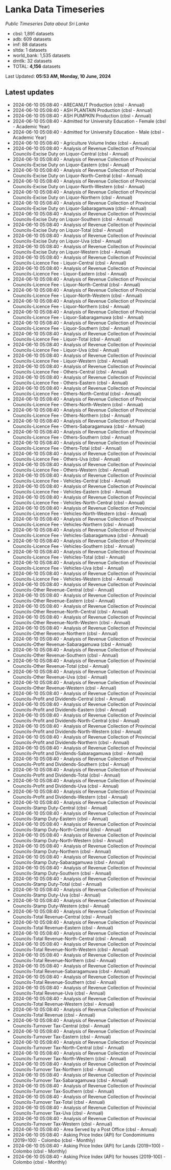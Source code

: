 # Lanka Data Timeseries
*Public Timeseries Data about Sri Lanka*

* cbsl: 1,891 datasets
* adb: 609 datasets
* imf: 88 datasets
* sltda: 1 datasets
* world_bank: 1,535 datasets
* dmtlk: 32 datasets
* TOTAL: **4,156** datasets

Last Updated: **05:53 AM, Monday, 10 June, 2024**

## Latest updates

* 2024-06-10 05:08:40 - ARECANUT Production (cbsl - Annual)
* 2024-06-10 05:08:40 - ASH PLANTAIN Production (cbsl - Annual)
* 2024-06-10 05:08:40 - ASH PUMPKIN Production (cbsl - Annual)
* 2024-06-10 05:08:40 - Admitted for University Education - Female (cbsl - Academic Year)
* 2024-06-10 05:08:40 - Admitted for University Education - Male (cbsl - Academic Year)
* 2024-06-10 05:08:40 - Agriculture Volume Index (cbsl - Annual)
* 2024-06-10 05:08:40 - Analysis of Revenue Collection of Provincial Councils-Excise Duty on Liquor-Central (cbsl - Annual)
* 2024-06-10 05:08:40 - Analysis of Revenue Collection of Provincial Councils-Excise Duty on Liquor-Eastern (cbsl - Annual)
* 2024-06-10 05:08:40 - Analysis of Revenue Collection of Provincial Councils-Excise Duty on Liquor-North-Central (cbsl - Annual)
* 2024-06-10 05:08:40 - Analysis of Revenue Collection of Provincial Councils-Excise Duty on Liquor-North-Western (cbsl - Annual)
* 2024-06-10 05:08:40 - Analysis of Revenue Collection of Provincial Councils-Excise Duty on Liquor-Northern (cbsl - Annual)
* 2024-06-10 05:08:40 - Analysis of Revenue Collection of Provincial Councils-Excise Duty on Liquor-Sabaragamuwa (cbsl - Annual)
* 2024-06-10 05:08:40 - Analysis of Revenue Collection of Provincial Councils-Excise Duty on Liquor-Southern (cbsl - Annual)
* 2024-06-10 05:08:40 - Analysis of Revenue Collection of Provincial Councils-Excise Duty on Liquor-Total (cbsl - Annual)
* 2024-06-10 05:08:40 - Analysis of Revenue Collection of Provincial Councils-Excise Duty on Liquor-Uva (cbsl - Annual)
* 2024-06-10 05:08:40 - Analysis of Revenue Collection of Provincial Councils-Excise Duty on Liquor-Western (cbsl - Annual)
* 2024-06-10 05:08:40 - Analysis of Revenue Collection of Provincial Councils-Licence Fee - Liquor-Central (cbsl - Annual)
* 2024-06-10 05:08:40 - Analysis of Revenue Collection of Provincial Councils-Licence Fee - Liquor-Eastern (cbsl - Annual)
* 2024-06-10 05:08:40 - Analysis of Revenue Collection of Provincial Councils-Licence Fee - Liquor-North-Central (cbsl - Annual)
* 2024-06-10 05:08:40 - Analysis of Revenue Collection of Provincial Councils-Licence Fee - Liquor-North-Western (cbsl - Annual)
* 2024-06-10 05:08:40 - Analysis of Revenue Collection of Provincial Councils-Licence Fee - Liquor-Northern (cbsl - Annual)
* 2024-06-10 05:08:40 - Analysis of Revenue Collection of Provincial Councils-Licence Fee - Liquor-Sabaragamuwa (cbsl - Annual)
* 2024-06-10 05:08:40 - Analysis of Revenue Collection of Provincial Councils-Licence Fee - Liquor-Southern (cbsl - Annual)
* 2024-06-10 05:08:40 - Analysis of Revenue Collection of Provincial Councils-Licence Fee - Liquor-Total (cbsl - Annual)
* 2024-06-10 05:08:40 - Analysis of Revenue Collection of Provincial Councils-Licence Fee - Liquor-Uva (cbsl - Annual)
* 2024-06-10 05:08:40 - Analysis of Revenue Collection of Provincial Councils-Licence Fee - Liquor-Western (cbsl - Annual)
* 2024-06-10 05:08:40 - Analysis of Revenue Collection of Provincial Councils-Licence Fee - Others-Central (cbsl - Annual)
* 2024-06-10 05:08:40 - Analysis of Revenue Collection of Provincial Councils-Licence Fee - Others-Eastern (cbsl - Annual)
* 2024-06-10 05:08:40 - Analysis of Revenue Collection of Provincial Councils-Licence Fee - Others-North-Central (cbsl - Annual)
* 2024-06-10 05:08:40 - Analysis of Revenue Collection of Provincial Councils-Licence Fee - Others-North-Western (cbsl - Annual)
* 2024-06-10 05:08:40 - Analysis of Revenue Collection of Provincial Councils-Licence Fee - Others-Northern (cbsl - Annual)
* 2024-06-10 05:08:40 - Analysis of Revenue Collection of Provincial Councils-Licence Fee - Others-Sabaragamuwa (cbsl - Annual)
* 2024-06-10 05:08:40 - Analysis of Revenue Collection of Provincial Councils-Licence Fee - Others-Southern (cbsl - Annual)
* 2024-06-10 05:08:40 - Analysis of Revenue Collection of Provincial Councils-Licence Fee - Others-Total (cbsl - Annual)
* 2024-06-10 05:08:40 - Analysis of Revenue Collection of Provincial Councils-Licence Fee - Others-Uva (cbsl - Annual)
* 2024-06-10 05:08:40 - Analysis of Revenue Collection of Provincial Councils-Licence Fee - Others-Western (cbsl - Annual)
* 2024-06-10 05:08:40 - Analysis of Revenue Collection of Provincial Councils-Licence Fee - Vehicles-Central (cbsl - Annual)
* 2024-06-10 05:08:40 - Analysis of Revenue Collection of Provincial Councils-Licence Fee - Vehicles-Eastern (cbsl - Annual)
* 2024-06-10 05:08:40 - Analysis of Revenue Collection of Provincial Councils-Licence Fee - Vehicles-North-Central (cbsl - Annual)
* 2024-06-10 05:08:40 - Analysis of Revenue Collection of Provincial Councils-Licence Fee - Vehicles-North-Western (cbsl - Annual)
* 2024-06-10 05:08:40 - Analysis of Revenue Collection of Provincial Councils-Licence Fee - Vehicles-Northern (cbsl - Annual)
* 2024-06-10 05:08:40 - Analysis of Revenue Collection of Provincial Councils-Licence Fee - Vehicles-Sabaragamuwa (cbsl - Annual)
* 2024-06-10 05:08:40 - Analysis of Revenue Collection of Provincial Councils-Licence Fee - Vehicles-Southern (cbsl - Annual)
* 2024-06-10 05:08:40 - Analysis of Revenue Collection of Provincial Councils-Licence Fee - Vehicles-Total (cbsl - Annual)
* 2024-06-10 05:08:40 - Analysis of Revenue Collection of Provincial Councils-Licence Fee - Vehicles-Uva (cbsl - Annual)
* 2024-06-10 05:08:40 - Analysis of Revenue Collection of Provincial Councils-Licence Fee - Vehicles-Western (cbsl - Annual)
* 2024-06-10 05:08:40 - Analysis of Revenue Collection of Provincial Councils-Other Revenue-Central (cbsl - Annual)
* 2024-06-10 05:08:40 - Analysis of Revenue Collection of Provincial Councils-Other Revenue-Eastern (cbsl - Annual)
* 2024-06-10 05:08:40 - Analysis of Revenue Collection of Provincial Councils-Other Revenue-North-Central (cbsl - Annual)
* 2024-06-10 05:08:40 - Analysis of Revenue Collection of Provincial Councils-Other Revenue-North-Western (cbsl - Annual)
* 2024-06-10 05:08:40 - Analysis of Revenue Collection of Provincial Councils-Other Revenue-Northern (cbsl - Annual)
* 2024-06-10 05:08:40 - Analysis of Revenue Collection of Provincial Councils-Other Revenue-Sabaragamuwa (cbsl - Annual)
* 2024-06-10 05:08:40 - Analysis of Revenue Collection of Provincial Councils-Other Revenue-Southern (cbsl - Annual)
* 2024-06-10 05:08:40 - Analysis of Revenue Collection of Provincial Councils-Other Revenue-Total (cbsl - Annual)
* 2024-06-10 05:08:40 - Analysis of Revenue Collection of Provincial Councils-Other Revenue-Uva (cbsl - Annual)
* 2024-06-10 05:08:40 - Analysis of Revenue Collection of Provincial Councils-Other Revenue-Western (cbsl - Annual)
* 2024-06-10 05:08:40 - Analysis of Revenue Collection of Provincial Councils-Profit and Dividends-Central (cbsl - Annual)
* 2024-06-10 05:08:40 - Analysis of Revenue Collection of Provincial Councils-Profit and Dividends-Eastern (cbsl - Annual)
* 2024-06-10 05:08:40 - Analysis of Revenue Collection of Provincial Councils-Profit and Dividends-North-Central (cbsl - Annual)
* 2024-06-10 05:08:40 - Analysis of Revenue Collection of Provincial Councils-Profit and Dividends-North-Western (cbsl - Annual)
* 2024-06-10 05:08:40 - Analysis of Revenue Collection of Provincial Councils-Profit and Dividends-Northern (cbsl - Annual)
* 2024-06-10 05:08:40 - Analysis of Revenue Collection of Provincial Councils-Profit and Dividends-Sabaragamuwa (cbsl - Annual)
* 2024-06-10 05:08:40 - Analysis of Revenue Collection of Provincial Councils-Profit and Dividends-Southern (cbsl - Annual)
* 2024-06-10 05:08:40 - Analysis of Revenue Collection of Provincial Councils-Profit and Dividends-Total (cbsl - Annual)
* 2024-06-10 05:08:40 - Analysis of Revenue Collection of Provincial Councils-Profit and Dividends-Uva (cbsl - Annual)
* 2024-06-10 05:08:40 - Analysis of Revenue Collection of Provincial Councils-Profit and Dividends-Western (cbsl - Annual)
* 2024-06-10 05:08:40 - Analysis of Revenue Collection of Provincial Councils-Stamp Duty-Central (cbsl - Annual)
* 2024-06-10 05:08:40 - Analysis of Revenue Collection of Provincial Councils-Stamp Duty-Eastern (cbsl - Annual)
* 2024-06-10 05:08:40 - Analysis of Revenue Collection of Provincial Councils-Stamp Duty-North-Central (cbsl - Annual)
* 2024-06-10 05:08:40 - Analysis of Revenue Collection of Provincial Councils-Stamp Duty-North-Western (cbsl - Annual)
* 2024-06-10 05:08:40 - Analysis of Revenue Collection of Provincial Councils-Stamp Duty-Northern (cbsl - Annual)
* 2024-06-10 05:08:40 - Analysis of Revenue Collection of Provincial Councils-Stamp Duty-Sabaragamuwa (cbsl - Annual)
* 2024-06-10 05:08:40 - Analysis of Revenue Collection of Provincial Councils-Stamp Duty-Southern (cbsl - Annual)
* 2024-06-10 05:08:40 - Analysis of Revenue Collection of Provincial Councils-Stamp Duty-Total (cbsl - Annual)
* 2024-06-10 05:08:40 - Analysis of Revenue Collection of Provincial Councils-Stamp Duty-Uva (cbsl - Annual)
* 2024-06-10 05:08:40 - Analysis of Revenue Collection of Provincial Councils-Stamp Duty-Western (cbsl - Annual)
* 2024-06-10 05:08:40 - Analysis of Revenue Collection of Provincial Councils-Total Revenue-Central (cbsl - Annual)
* 2024-06-10 05:08:40 - Analysis of Revenue Collection of Provincial Councils-Total Revenue-Eastern (cbsl - Annual)
* 2024-06-10 05:08:40 - Analysis of Revenue Collection of Provincial Councils-Total Revenue-North-Central (cbsl - Annual)
* 2024-06-10 05:08:40 - Analysis of Revenue Collection of Provincial Councils-Total Revenue-North-Western (cbsl - Annual)
* 2024-06-10 05:08:40 - Analysis of Revenue Collection of Provincial Councils-Total Revenue-Northern (cbsl - Annual)
* 2024-06-10 05:08:40 - Analysis of Revenue Collection of Provincial Councils-Total Revenue-Sabaragamuwa (cbsl - Annual)
* 2024-06-10 05:08:40 - Analysis of Revenue Collection of Provincial Councils-Total Revenue-Southern (cbsl - Annual)
* 2024-06-10 05:08:40 - Analysis of Revenue Collection of Provincial Councils-Total Revenue-Uva (cbsl - Annual)
* 2024-06-10 05:08:40 - Analysis of Revenue Collection of Provincial Councils-Total Revenue-Western (cbsl - Annual)
* 2024-06-10 05:08:40 - Analysis of Revenue Collection of Provincial Councils-Total Revenue (cbsl - Annual)
* 2024-06-10 05:08:40 - Analysis of Revenue Collection of Provincial Councils-Turnover Tax-Central (cbsl - Annual)
* 2024-06-10 05:08:40 - Analysis of Revenue Collection of Provincial Councils-Turnover Tax-Eastern (cbsl - Annual)
* 2024-06-10 05:08:40 - Analysis of Revenue Collection of Provincial Councils-Turnover Tax-North-Central (cbsl - Annual)
* 2024-06-10 05:08:40 - Analysis of Revenue Collection of Provincial Councils-Turnover Tax-North-Western (cbsl - Annual)
* 2024-06-10 05:08:40 - Analysis of Revenue Collection of Provincial Councils-Turnover Tax-Northern (cbsl - Annual)
* 2024-06-10 05:08:40 - Analysis of Revenue Collection of Provincial Councils-Turnover Tax-Sabaragamuwa (cbsl - Annual)
* 2024-06-10 05:08:40 - Analysis of Revenue Collection of Provincial Councils-Turnover Tax-Southern (cbsl - Annual)
* 2024-06-10 05:08:40 - Analysis of Revenue Collection of Provincial Councils-Turnover Tax-Total (cbsl - Annual)
* 2024-06-10 05:08:40 - Analysis of Revenue Collection of Provincial Councils-Turnover Tax-Uva (cbsl - Annual)
* 2024-06-10 05:08:40 - Analysis of Revenue Collection of Provincial Councils-Turnover Tax-Western (cbsl - Annual)
* 2024-06-10 05:08:40 - Area Served by a Post Office (cbsl - Annual)
* 2024-06-10 05:08:40 - Asking Price Index (API) for Condominiums (2019=100) - Colombo (cbsl - Monthly)
* 2024-06-10 05:08:40 - Asking Price Index (API) for Lands (2019=100) - Colombo (cbsl - Monthly)
* 2024-06-10 05:08:40 - Asking Price Index (API) for houses (2019-100) - Colombo (cbsl - Monthly)